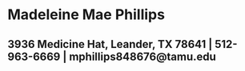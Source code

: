 
<html>
<body>
 <h1> Madeleine Mae Phillips </h1>
 
 <h2> 3936 Medicine Hat, Leander, TX 78641 | 512-963-6669 | mphillips848676@tamu.edu </h2>
 </body>
 </html>
